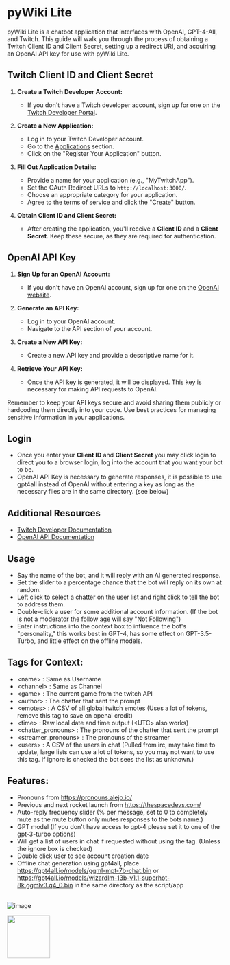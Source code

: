 # pyWiki Lite

pyWiki Lite is a chatbot application that interfaces with OpenAI, GPT-4-All, and Twitch. This guide will walk you through the process of obtaining a Twitch Client ID and Client Secret, setting up a redirect URI, and acquiring an OpenAI API key for use with pyWiki Lite.

## Twitch Client ID and Client Secret

1. **Create a Twitch Developer Account:**
   - If you don't have a Twitch developer account, sign up for one on the [Twitch Developer Portal](https://dev.twitch.tv/).

2. **Create a New Application:**
   - Log in to your Twitch Developer account.
   - Go to the [Applications](https://dev.twitch.tv/console/apps) section.
   - Click on the "Register Your Application" button.

3. **Fill Out Application Details:**
   - Provide a name for your application (e.g., "MyTwitchApp").
   - Set the OAuth Redirect URLs to `http://localhost:3000/`.
   - Choose an appropriate category for your application.
   - Agree to the terms of service and click the "Create" button.

4. **Obtain Client ID and Client Secret:**
   - After creating the application, you'll receive a **Client ID** and a **Client Secret**. Keep these secure, as they are required for authentication.

## OpenAI API Key

1. **Sign Up for an OpenAI Account:**
   - If you don't have an OpenAI account, sign up for one on the [OpenAI website](https://www.openai.com/).

2. **Generate an API Key:**
   - Log in to your OpenAI account.
   - Navigate to the API section of your account.

3. **Create a New API Key:**
   - Create a new API key and provide a descriptive name for it.

4. **Retrieve Your API Key:**
   - Once the API key is generated, it will be displayed. This key is necessary for making API requests to OpenAI.

Remember to keep your API keys secure and avoid sharing them publicly or hardcoding them directly into your code. Use best practices for managing sensitive information in your applications.

## Login
- Once you enter your **Client ID** and **Client Secret** you may click login to direct you to a browser login, log into the account that you want your bot to be.
- OpenAI API Key is necessary to generate responses, it is possible to use gpt4all instead of OpenAI without entering a key as long as the necessary files are in the same directory. (see below)

## Additional Resources

- [Twitch Developer Documentation](https://dev.twitch.tv/docs)
- [OpenAI API Documentation](https://platform.openai.com/docs)

## Usage

- Say the name of the bot, and it will reply with an AI generated response.
- Set the slider to a percentage chance that the bot will reply on its own at random.
- Left click to select a chatter on the user list and right click to tell the bot to address them.
- Double-click a user for some additional account information. (If the bot is not a moderator the follow age will say "Not Following")
- Enter instructions into the context box to influence the bot's "personality," this works best in GPT-4, has some effect on GPT-3.5-Turbo, and little effect on the offline models.

## Tags for Context:
* \<name> : Same as Username
* \<channel> : Same as Channel
* \<game> : The current game from the twitch API
* \<author> : The chatter that sent the prompt
* \<emotes> : A CSV of all global twitch emotes (Uses a lot of tokens, remove this tag to save on openai credit)
* \<time> : Raw local date and time output (\<UTC> also works)
* \<chatter_pronouns> : The pronouns of the chatter that sent the prompt
* \<streamer_pronouns> : The pronouns of the streamer
* \<users> : A CSV of the users in chat (Pulled from irc, may take time to update, large lists can use a lot of tokens, so you may not want to use this tag. If ignore is checked the bot sees the list as unknown.)

## Features:
* Pronouns from https://pronouns.alejo.io/
* Previous and next rocket launch from https://thespacedevs.com/
* Auto-reply frequency slider (% per message, set to 0 to completely mute as the mute button only mutes responses to the bots name.)
* GPT model (If you don't have access to gpt-4 please set it to one of the gpt-3-turbo options)
* Will get a list of users in chat if requested without using the tag. (Unless the ignore box is checked)
* Double click user to see account creation date
* Offline chat generation using gpt4all, place https://gpt4all.io/models/ggml-mpt-7b-chat.bin or https://gpt4all.io/models/wizardlm-13b-v1.1-superhot-8k.ggmlv3.q4_0.bin in the same directory as the script/app
<br /><br />

![image](https://github.com/Ixitxachitl/Pywiki-Lite/assets/16951681/66bae59d-eab1-4342-a894-bc659ef05a52)

[<img width="100" src="https://uploads-ssl.webflow.com/5c14e387dab576fe667689cf/6494083ae7c39da6541f3c3e_TextLogo_white_stroke%402x-p-500.png">](https://ko-fi.com/pywiki/)
